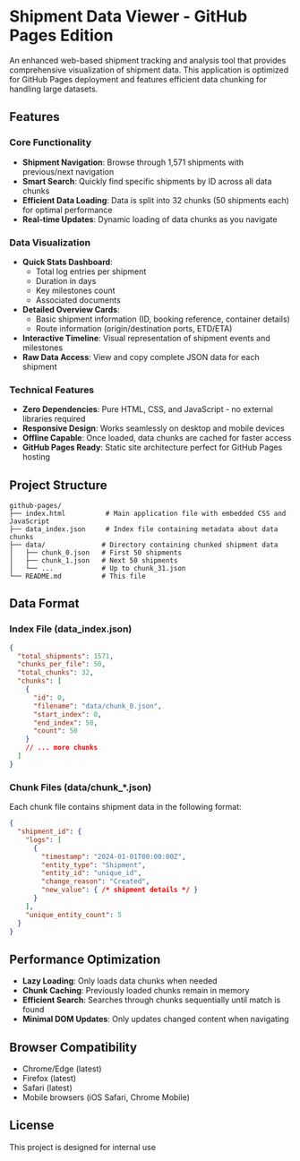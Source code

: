 # Shipment Data Viewer - GitHub Pages Edition

An enhanced web-based shipment tracking and analysis tool that provides comprehensive visualization of shipment data. This application is optimized for GitHub Pages deployment and features efficient data chunking for handling large datasets.

## Features

### Core Functionality
- **Shipment Navigation**: Browse through 1,571 shipments with previous/next navigation
- **Smart Search**: Quickly find specific shipments by ID across all data chunks
- **Efficient Data Loading**: Data is split into 32 chunks (50 shipments each) for optimal performance
- **Real-time Updates**: Dynamic loading of data chunks as you navigate

### Data Visualization
- **Quick Stats Dashboard**: 
  - Total log entries per shipment
  - Duration in days
  - Key milestones count
  - Associated documents
- **Detailed Overview Cards**:
  - Basic shipment information (ID, booking reference, container details)
  - Route information (origin/destination ports, ETD/ETA)
- **Interactive Timeline**: Visual representation of shipment events and milestones
- **Raw Data Access**: View and copy complete JSON data for each shipment

### Technical Features
- **Zero Dependencies**: Pure HTML, CSS, and JavaScript - no external libraries required
- **Responsive Design**: Works seamlessly on desktop and mobile devices
- **Offline Capable**: Once loaded, data chunks are cached for faster access
- **GitHub Pages Ready**: Static site architecture perfect for GitHub Pages hosting

## Project Structure

```
github-pages/
├── index.html          # Main application file with embedded CSS and JavaScript
├── data_index.json     # Index file containing metadata about data chunks
├── data/              # Directory containing chunked shipment data
│   ├── chunk_0.json   # First 50 shipments
│   ├── chunk_1.json   # Next 50 shipments
│   └── ...            # Up to chunk_31.json
└── README.md          # This file
```

## Data Format
### Index File (data_index.json)
```json
{
  "total_shipments": 1571,
  "chunks_per_file": 50,
  "total_chunks": 32,
  "chunks": [
    {
      "id": 0,
      "filename": "data/chunk_0.json",
      "start_index": 0,
      "end_index": 50,
      "count": 50
    }
    // ... more chunks
  ]
}
```

### Chunk Files (data/chunk_*.json)
Each chunk file contains shipment data in the following format:
```json
{
  "shipment_id": {
    "logs": [
      {
        "timestamp": "2024-01-01T00:00:00Z",
        "entity_type": "Shipment",
        "entity_id": "unique_id",
        "change_reason": "Created",
        "new_value": { /* shipment details */ }
      }
    ],
    "unique_entity_count": 5
  }
}
```


## Performance Optimization
- **Lazy Loading**: Only loads data chunks when needed
- **Chunk Caching**: Previously loaded chunks remain in memory
- **Efficient Search**: Searches through chunks sequentially until match is found
- **Minimal DOM Updates**: Only updates changed content when navigating

## Browser Compatibility
- Chrome/Edge (latest)
- Firefox (latest)
- Safari (latest)
- Mobile browsers (iOS Safari, Chrome Mobile)

## License
This project is designed for internal use 
